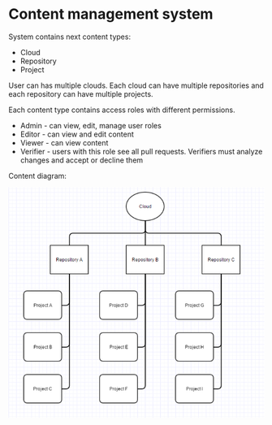 
# Content management system

System contains next content types:
* Cloud
* Repository
* Project

User can has multiple clouds. Each cloud can have multiple repositories and each repository can have multiple projects.

Each content type contains access roles with different permissions.
* Admin - can view, edit, manage user roles
* Editor - can view and edit content
* Viewer - can view content 
* Verifier - users with this role see all pull requests. Verifiers must analyze changes and accept or decline them



Content diagram:

![](../img/1.PNG)

